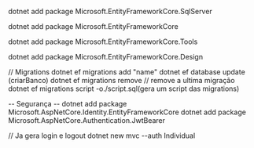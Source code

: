
dotnet add package Microsoft.EntityFrameworkCore.SqlServer

dotnet add package Microsoft.EntityFrameworkCore

dotnet add package Microsoft.EntityFrameworkCore.Tools

dotnet add package Microsoft.EntityFrameworkCore.Design


// Migrations
dotnet ef migrations add "name"
dotnet ef database update (criarBanco)
dotnet ef migrations remove // remove a ultima migração
dotnet ef migrations script -o./script.sql(gera um script das migrations)


-- Segurança --
dotnet add package Microsoft.AspNetCore.Identity.EntityFrameworkCore
dotnet add package Microsoft.AspNetCore.Authentication.JwtBearer


// Ja gera login e logout
dotnet new mvc --auth Individual